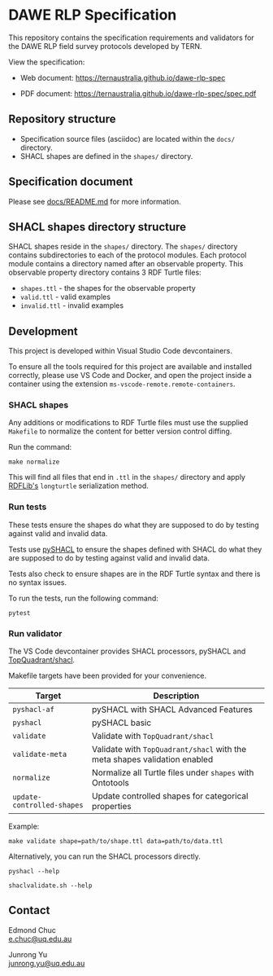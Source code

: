 # DAWE RLP Specification

This repository contains the specification requirements and validators for the DAWE RLP field survey protocols developed by TERN.

View the specification:
- Web document: https://ternaustralia.github.io/dawe-rlp-spec

- PDF document: https://ternaustralia.github.io/dawe-rlp-spec/spec.pdf

## Repository structure

- Specification source files (asciidoc) are located within the `docs/` directory.
- SHACL shapes are defined in the `shapes/` directory.

## Specification document

Please see [docs/README.md](docs/README.md) for more information.

## SHACL shapes directory structure

SHACL shapes reside in the `shapes/` directory. The `shapes/` directory contains subdirectories to each of the protocol modules. Each protocol module contains a directory named after an observable property. This observable property directory contains 3 RDF Turtle files:

- `shapes.ttl` - the shapes for the observable property
- `valid.ttl` - valid examples
- `invalid.ttl` - invalid examples

## Development

This project is developed within Visual Studio Code devcontainers. 

To ensure all the tools required for this project are available and installed correctly, please use VS Code and Docker, and open the project inside a container using the extension `ms-vscode-remote.remote-containers`.

### SHACL shapes

Any additions or modifications to RDF Turtle files must use the supplied `Makefile` to normalize the content for better version control diffing. 

Run the command:

```
make normalize
```

This will find all files that end in `.ttl` in the `shapes/` directory and apply [RDFLib's](https://github.com/RDFLib/rdflib) `longturtle` serialization method.

### Run tests

These tests ensure the shapes do what they are supposed to do by testing against valid and invalid data.

Tests use [pySHACL](https://github.com/RDFLib/pySHACL) to ensure the shapes defined with SHACL do what they are supposed to do by testing against valid and invalid data.

Tests also check to ensure shapes are in the RDF Turtle syntax and there is no syntax issues.

To run the tests, run the following command:

```
pytest
```

### Run validator

The VS Code devcontainer provides SHACL processors, pySHACL and [TopQuadrant/shacl](https://github.com/TopQuadrant/shacl).

Makefile targets have been provided for your convenience.

| Target          | Description                                                               |
|-----------------|---------------------------------------------------------------------------|
| `pyshacl-af`    | pySHACL with SHACL Advanced Features                                      |
| `pyshacl`       | pySHACL basic                                                             |
| `validate`      | Validate with `TopQuadrant/shacl`                                         |
| `validate-meta` | Validate with `TopQuadrant/shacl` with the meta shapes validation enabled |
| `normalize`     | Normalize all Turtle files under `shapes` with Ontotools                  |
| `update-controlled-shapes`| Update controlled shapes for categorical properties             |

Example:

```
make validate shape=path/to/shape.ttl data=path/to/data.ttl
```

Alternatively, you can run the SHACL processors directly.

```
pyshacl --help
```

```
shaclvalidate.sh --help
```

## Contact

Edmond Chuc  
e.chuc@uq.edu.au

Junrong Yu  
junrong.yu@uq.edu.au
